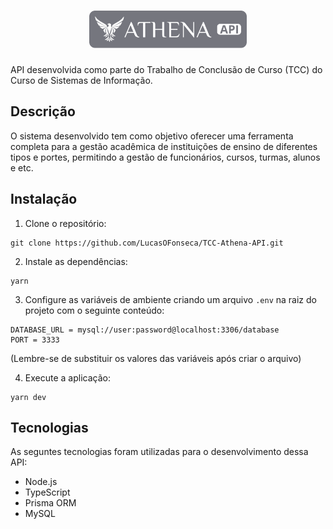 <h1 align="center"><img width="50%" src=".github/logo.svg" alt="Athena API"/></h1>

API desenvolvida como parte do Trabalho de Conclusão de Curso (TCC) do Curso de Sistemas de Informação.

## Descrição
O sistema desenvolvido tem como objetivo oferecer uma ferramenta completa para a gestão acadêmica de instituições de ensino de diferentes tipos e portes, permitindo a gestão de funcionários, cursos, turmas, alunos e etc.

## Instalação
1. Clone o repositório:
```
git clone https://github.com/LucasOFonseca/TCC-Athena-API.git
```

2. Instale as dependências:
```
yarn
```

3. Configure as variáveis de ambiente criando um arquivo `.env` na raiz do projeto com o seguinte conteúdo:
``` .env
DATABASE_URL = mysql://user:password@localhost:3306/database
PORT = 3333
```
(Lembre-se de substituir os valores das variáveis após criar o arquivo)

4. Execute a aplicação:
```
yarn dev
```

## Tecnologias
As seguntes tecnologias foram utilizadas para o desenvolvimento dessa API:
- Node.js
- TypeScript
- Prisma ORM
- MySQL
